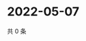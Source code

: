 # 2022-05-07

共 0 条

<!-- BEGIN WEIBO -->
<!-- 最后更新时间 Sat May 07 2022 17:01:14 GMT+0800 (China Standard Time) -->

<!-- END WEIBO -->
